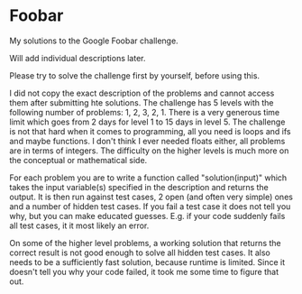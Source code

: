 # Foobar
My solutions to the Google Foobar challenge.

Will add individual descriptions later.

Please try to solve the challenge first by yourself, before using this.

I did not copy the exact description of the problems and cannot access them after submitting hte solutions. The challenge has 5 levels with the following number of problems: 1, 2, 3, 2, 1. There is a very generous time limit which goes from 2 days for level 1 to 15 days in level 5. The challenge is not that hard when it comes to programming, all you need is loops and ifs and maybe functions. I don't think I ever needed floats either, all problems are in terms of integers. The difficulty on the higher levels is much more on the conceptual or mathematical side.

For each problem you are to write a function called "solution(input)" which takes the input variable(s) specified in the description and returns the output. It is then run against test cases, 2 open (and often very simple) ones and a number of hidden test cases. If you fail a test case it does not tell you why, but you can make educated guesses. E.g. if your code suddenly fails all test cases, it it most likely an error. 

On some of the higher level problems, a working solution that returns the correct result is not good enough to solve all hidden test cases. It also needs to be a sufficiently fast solution, because runtime is limited. Since it doesn't tell you why your code failed, it took me some time to figure that out.

